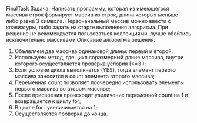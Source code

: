 FinalTask
Задача:
        Написать программу, которая из имеющегося массива строк формирует массив из строк, длина которых меньше либо равна 3 символа. Первоначальный массив можно ввести с клавиатуры, либо задать на старте выполнения алгоритма. При решение не рекомендуется пользоваться коллекциями, лучше обойтись исключительно массивами
Описание алгоритма решения:
1.	Объявляем  два массива одинаковой длины: первый  и второй;
2.	Используем метод, где цикл соразмерный длине массива, внутри которого осуществляется проверка условия (<=3 );
3.	Если условие цикла выполняется (YES), тогда элемент первого массива заносится в count элемента второго массива;
4.	Переменная count позволяет поочередно использовать элементы первого массива во втором массиве;
5.	После присвоения происходит увеличение переменной count на 1 и возвращается к циклу for;
6.	В цикле for i увеличивается на 1;
7.	Осуществляется проверка до конца.

